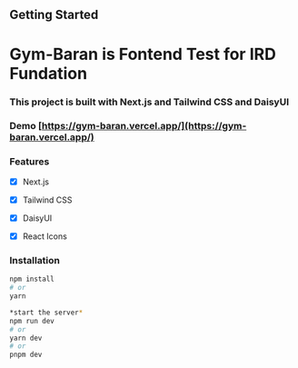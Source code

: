## Getting Started
 
 # Gym-Baran is Fontend Test for IRD Fundation
### This project is built with Next.js and Tailwind CSS and DaisyUI


### Demo [https://gym-baran.vercel.app/](https://gym-baran.vercel.app/)

### Features
- [x] Next.js
- [x] Tailwind CSS
- [x] DaisyUI
- [x] React Icons




### Installation
```bash
npm install
# or
yarn

*start the server*
npm run dev
# or
yarn dev
# or
pnpm dev
```
